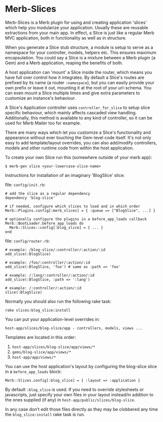 Merb-Slices
===========

Merb-Slices is a Merb plugin for using and creating application 'slices'
which help you modularize your application. Usually these are reusable
extractions from your main app. In effect, a Slice is just like a regular
Merb MVC application, both in functionality as well as in structure.

When you generate a Slice stub structure, a module is setup to serve as a
namespace for your controller, models, helpers etc. This ensures maximum
encapsulation. You could say a Slice is a mixture between a Merb plugin (a
Gem) and a Merb application, reaping the benefits of both.

A host application can 'mount' a Slice inside the router, which means you
have full over control how it integrates. By default a Slice's routes are
prefixed by its name (a router `:namespace`), but you can easily provide
your own prefix or leave it out, mounting it at the root of your
url-schema. You can even mount a Slice multiple times and give extra
parameters to customize an instance's behaviour.

A Slice's Application controller uses `controller_for_slice` to setup
slice specific behaviour, which mainly affects cascaded view handling.
Additionally, this method is available to any kind of controller, so it
can be used for Merb Mailer too for example.

There are many ways which let you customize a Slice's functionality and
appearance without ever touching the Gem-level code itself. It's not only
easy to add template/layout overrides, you can also add/modify
controllers, models and other runtime code from within the host
application.

To create your own Slice run this (somewhere outside of your merb app):

    $ merb-gen slice <your-lowercase-slice-name>


Instructions for installation of an imaginary 'BlogSlice' slice:

file: `config/init.rb`:

    # add the slice as a regular dependency
    dependency 'blog-slice'

    # if needed, configure which slices to load and in which order
    Merb::Plugins.config[:merb_slices] = { :queue => ["BlogSlice", ...] }

    # optionally configure the plugins in a before_app_loads callback
    Merb::BootLoader.before_app_loads do
      Merb::Slices::config[:blog_slice] = { ... }
    end

file: `config/router.rb`:

    # example: /blog-slice/:controller/:action/:id
    add_slice(:BlogSlice)

    # example: /foo/:controller/:action/:id
    add_slice(:BlogSlice, 'foo') # same as :path => 'foo'

    # example: /:lang/:controller/:action/:id
    add_slice(:BlogSlice, :path => ':lang')

    # example: /:controller/:action/:id
    slice(:BlogSlice)

Normally you should also run the following rake task:

    rake slices:blog_slice:install


You can put your application-level overrides in:

    host-app/slices/blog-slice/app - controllers, models, views ...

Templates are located in this order:

1. `host-app/slices/blog-slice/app/views/*`
2. `gems/blog-slice/app/views/*`
3. `host-app/app/views/*`

You can use the host application's layout by configuring the blog-slice
slice in a `before_app_loads` block:

    Merb::Slices.config[:blog_slice] = { :layout => :application }

By default `:blog_slice` is used. If you need to override stylesheets or
javascripts, just specify your own files in your layout instead/in
addition to the ones supplied (if any) in
`host-app/public/slices/blog-slice`.

In any case don't edit those files directly as they may be clobbered any
time the `blog_slice:install` rake task is run.
